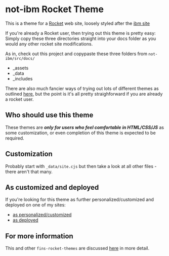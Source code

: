 # not-ibm Rocket Theme

This is a theme for a [Rocket](https://rocket.modern-web.dev/) web site, loosely styled after the [ibm site](https://www.ibm.com)

If you're already a Rocket user, then trying out this theme is pretty easy: Simply copy these three directories straight into your docs folder as you would any other rocket site modifications.

As in, check out this project and copypaste these three folders from `not-ibm/src/docs/`

- _assets
- _data
- _includes

There are also much fancier ways of trying out lots of different themes as outlined [here](https://webappwriter.com/rocket-themes/all/installation/), but the point is it's all pretty straighforward if you are already a rocket user.

## Who should use this theme

These themes are _**only for users who feel comfortable in HTML/CSS/JS**_ as some customization, or even completion of this theme is expected to be required.

## Customization

Probably start with `_data/site.cjs` but then take a look at all other files - there aren't that many.

## As customized and deployed

If you're looking for this theme as further personalized/customized and deployed on one of my sites:

- [as personalized/customized](https://github.com/petecarapetyan/walktown)
- [as deployed](https://walktown.net/)

## For more information

This and other `fins-rocket-themes` are discussed [here](https://webappwriter.com/rocket-themes/) in more detail.
